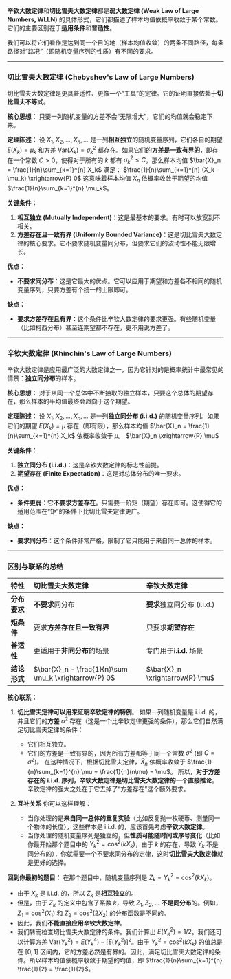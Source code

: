 **辛钦大数定律**和**切比雪夫大数定律**都是**弱大数定律 (Weak Law of Large Numbers, WLLN)** 的具体形式，它们都描述了样本均值依概率收敛于某个常数。它们的主要区别在于**适用条件**和**普适性**。

我们可以将它们看作是达到同一个目的地（样本均值收敛）的两条不同路径，每条路径对“路况”（即随机变量序列的性质）有不同的要求。

---

### 切比雪夫大数定律 (Chebyshev's Law of Large Numbers)

切比雪夫大数定律是更具普适性、更像一个“工具”的定律。它的证明直接依赖于**切比雪夫不等式**。

**核心思想：** 只要一列随机变量的方差不会“无限增大”，它们的均值就会稳定下来。

**定理陈述：**
设 $X_1, X_2, \dots, X_n, \dots$ 是一列**相互独立**的随机变量序列，它们各自的期望 $E(X_k) = \mu_k$ 和方差 $\text{Var}(X_k) = \sigma_k^2$ 都存在。如果它们的**方差是一致有界的**，即存在一个常数 $C > 0$，使得对于所有的 $k$ 都有 $\sigma_k^2 \le C$，那么样本均值 $\bar{X}_n = \frac{1}{n}\sum_{k=1}^{n} X_k$ 满足：
$\frac{1}{n}\sum_{k=1}^{n} (X_k - \mu_k) \xrightarrow{P} 0$
这意味着样本均值 $\bar{X}_n$ 依概率收敛于期望的均值 $\frac{1}{n}\sum_{k=1}^{n} \mu_k$。

**关键条件：**
1.  **相互独立 (Mutually Independent)**：这是最基本的要求。有时可以放宽到不相关。
2.  **方差存在且一致有界 (Uniformly Bounded Variance)**：这是切比雪夫大数定律的核心要求。它不要求随机变量同分布，但要求它们的波动性不能无限增长。

**优点：**
*   **不要求同分布**：这是它最大的优点。它可以应用于期望和方差各不相同的随机变量序列，只要方差有个统一的上限即可。

**缺点：**
*   **要求方差存在且有界**：这个条件比辛钦大数定律的要求更强。有些随机变量（比如柯西分布）甚至连期望都不存在，更不用说方差了。

---

### 辛钦大数定律 (Khinchin's Law of Large Numbers)

辛钦大数定律是应用最广泛的大数定律之一，因为它针对的是概率统计中最常见的情景：**独立同分布**的样本。

**核心思想：** 对于从同一个总体中不断抽取的独立样本，只要这个总体的期望存在，那么样本的平均值最终会趋向于这个期望。

**定理陈述：**
设 $X_1, X_2, \dots, X_n, \dots$ 是一列**独立同分布 (i.i.d.)** 的随机变量序列。如果它们的期望 $E(X_k) = \mu$ 存在（即有限），那么样本均值 $\bar{X}_n = \frac{1}{n}\sum_{k=1}^{n} X_k$ 依概率收敛于 $\mu$。
$\bar{X}_n \xrightarrow{P} \mu$

**关键条件：**
1.  **独立同分布 (i.i.d.)**：这是辛钦大数定律的标志性前提。
2.  **期望存在 (Finite Expectation)**：这是对总体分布的唯一要求。

**优点：**
*   **条件更弱**：它**不要求方差存在**。只需要一阶矩（期望）存在即可。这使得它的适用范围在“矩”的条件下比切比雪夫定律更广。

**缺点：**
*   **要求同分布**：这个条件非常严格，限制了它只能用于来自同一总体的样本。

---

### 区别与联系的总结

| 特性 | 切比雪夫大数定律 | 辛钦大数定律 |
| :--- | :--- | :--- |
| **分布要求** | **不要求**同分布 | **要求**独立同分布 (i.i.d.) |
| **矩条件** | 要求**方差存在且一致有界** | 只要求**期望存在** |
| **普适性** | 更适用于**非同分布**的场景 | 专门用于**i.i.d.** 场景 |
| **结论形式** | $\bar{X}_n - \frac{1}{n}\sum \mu_k \xrightarrow{P} 0$ | $\bar{X}_n \xrightarrow{P} \mu$ |

**核心联系：**

1.  **切比雪夫定律可以用来证明辛钦定律的特例**。
    如果一列随机变量是 i.i.d. 的，并且它们的**方差** $\sigma^2$ 存在（这是一个比辛钦定律更强的条件），那么它们自然满足切比雪夫定律的条件：
    *   它们相互独立。
    *   它们的方差是一致有界的，因为所有方差都等于同一个常数 $\sigma^2$ (即 $C=\sigma^2$)。
    在这种情况下，根据切比雪夫定律，$\bar{X}_n$ 依概率收敛于 $\frac{1}{n}\sum_{k=1}^{n} \mu = \frac{1}{n}(n\mu) = \mu$。
    所以，**对于方差存在的 i.i.d. 序列，辛钦大数定律是切比雪夫大数定律的一个直接推论**。辛钦定律的强大之处在于它去掉了“方差存在”这个额外要求。

2.  **互补关系**
    你可以这样理解：
    *   当你处理的是**来自同一总体的重复实验**（比如反复抛一枚硬币、测量同一个物体的长度），这些样本是 i.i.d. 的，应该首先考虑**辛钦大数定律**。
    *   当你处理的随机变量序列是独立的，但**性质可能随时间或序号变化**（比如你最开始那个题目中的 $Y_k^2 = \cos^2(kX_k)$，由于 $k$ 的存在，导致 $Y_k$ 不是同分布的），你就需要一个不要求同分布的定律，这时**切比雪夫大数定律**就是更好的选择。

**回到你最初的题目：**
在那个题目中，随机变量序列是 $Z_k = Y_k^2 = \cos^2(kX_k)$。
*   由于 $X_k$ 是 i.i.d. 的，所以 $Z_k$ 是**相互独立**的。
*   但是，由于 $Z_k$ 的定义中包含了系数 $k$，导致 $Z_1, Z_2, \dots$ **不是同分布**的。例如，$Z_1 = \cos^2(X_1)$ 和 $Z_2 = \cos^2(2X_2)$ 的分布函数是不同的。
*   因此，我们**不能直接应用辛钦大数定律**。
*   我们转而检查切比雪夫大数定律的条件。我们计算出 $E(Y_k^2) = 1/2$。我们还可以计算方差 $\text{Var}(Y_k^2) = E(Y_k^4) - [E(Y_k^2)]^2$。由于 $Y_k^2 = \cos^2(kX_k)$ 的值总是在 $[0, 1]$ 区间内，它的方差必然是有界的。因此，满足切比雪夫大数定律的条件。所以样本均值依概率收敛于期望的均值，即 $\frac{1}{n}\sum_{k=1}^{n} \frac{1}{2} = \frac{1}{2}$。